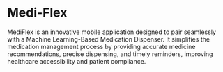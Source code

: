 # Medi-Flex
MediFlex is an innovative mobile application designed to pair seamlessly with a Machine Learning-Based Medication Dispenser. It simplifies the medication management process by providing accurate medicine recommendations, precise dispensing, and timely reminders, improving healthcare accessibility and patient compliance.
